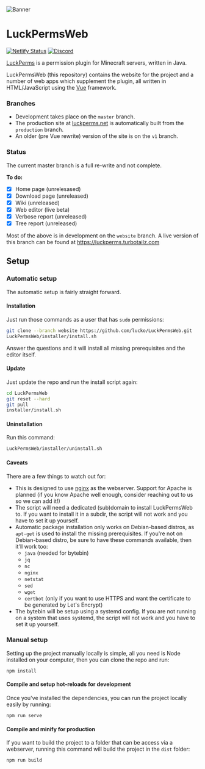 ![](https://i.imgur.com/ToguFkQ.png "Banner")
# LuckPermsWeb
[![Netlify Status](https://api.netlify.com/api/v1/badges/1858b23b-5dcb-49e3-ad54-45ca005de4e0/deploy-status)](https://app.netlify.com/sites/luckpermseditor/deploys)
[![Discord](https://img.shields.io/discord/241667244927483904.svg?logo=discord&label=)](https://discord.gg/luckperms)

[LuckPerms](https://github.com/lucko/LuckPerms) is a permission plugin for Minecraft servers, written in Java.

LuckPermsWeb (this repository) contains the website for the project and a number of web apps which supplement the plugin, all written in HTML/JavaScript using the [Vue](https://vuejs.org/) framework.

### Branches

* Development takes place on the `master` branch.
* The production site at [luckperms.net](https://luckperms.net/) is automatically built from the `production` branch.
* An older (pre Vue rewrite) version of the site is on the `v1` branch.

### Status

The current master branch is a full re-write and not complete.

**To do:**
- [x] Home page (unrelesased)
- [x] Download page (unreleased)
- [x] Wiki (unreleased)
- [x] Web editor (live beta)
- [x] Verbose report (unreleased)
- [x] Tree report (unreleased)

Most of the above is in development on the `website` branch. A live version of this branch can be found at https://luckperms.turbotailz.com

## Setup

### Automatic setup
The automatic setup is fairly straight forward.

#### Installation
Just run those commands as a user that has `sudo` permissions:

```sh
git clone --branch website https://github.com/lucko/LuckPermsWeb.git
LuckPermsWeb/installer/install.sh
```

Answer the questions and it will install all missing prerequisites and the editor itself.

#### Update
Just update the repo and run the install script again:

```sh
cd LuckPermsWeb
git reset --hard
git pull
installer/install.sh
```

#### Uninstallation
Run this command:

```sh
LuckPermsWeb/installer/uninstall.sh
```

#### Caveats
There are a few things to watch out for:

- This is designed to use [nginx](https://www.nginx.com/) as the webserver. Support for Apache is planned (if you know Apache well enough, consider reaching out
  to us so we can add it!)
- The script will need a dedicated (sub)domain to install LuckPermsWeb to. If you want to install it in a subdir, the script will not work and you have to set
  it up yourself.
- Automatic package installation only works on Debian-based distros, as `apt-get` is used to install the missing prerequisites. If you're not on Debian-based
  distro, be sure to have these commands available, then it'll work too:
  - `java` (needed for bytebin)
  - `jq`
  - `nc`
  - `nginx`
  - `netstat`
  - `sed`
  - `wget`
  - `certbot` (only if you want to use HTTPS and want the certificate to be generated by Let's Encrypt)
- The bytebin will be setup using a systemd config. If you are not running on a system that uses systemd, the script will not work and you have to set it up
  yourself.

### Manual setup
Setting up the project manually locally is simple, all you need is Node installed on your computer, then you can clone the repo and run:
```
npm install
```

#### Compile and setup hot-reloads for development
Once you've installed the dependencies, you can run the project locally easily by running:
```
npm run serve
```

#### Compile and minify for production
If you want to build the project to a folder that can be access via a webserver, running this command will build the project in the `dist` folder:
```
npm run build
```
